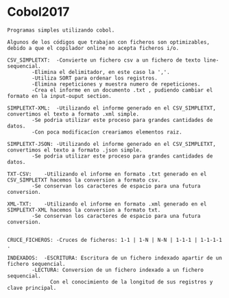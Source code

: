 # Cobol2017
	Programas simples utilizando cobol.
	
	Algunos de los códigos que trabajan con ficheros son optimizables,
	debido a que el copilador online no acepta ficheros i/o.
	
	CSV_SIMPLETXT:  -Convierte un fichero csv a un fichero de texto line-sequencial.
			-Elimina el delimitador, en este caso la ','.
			-Utiliza SORT para ordenar los registros.
			-Elimina repeticiones y muestra numero de repeticiones.	
			-Crea el informe en un documento .txt , pudiendo cambiar el formato en la input-ouput section.
	
	SIMPLETXT-XML:	-Utilizando el informe generado en el CSV_SIMPLETXT, convertimos el texto a formato .xml simple.
			-Se podria utilizar este proceso para grandes cantidades de datos.
			-Con poca modificacíon creariamos elementos raiz.

	SIMPLETXT-JSON:	-Utilizando el informe generado en el CSV_SIMPLETXT, convertimos el texto a formato .json simple.
			-Se podria utilizar este proceso para grandes cantidades de datos.
			
	TXT-CSV:	-Utilizando el informe en formato .txt generado en el CSV_SIMPLETXT hacemos la conversion a formato csv.
			-Se conservan los caracteres de espacio para una futura conversion.
	
	XML-TXT:	-Utilizando el informe en formato .xml generado en el SIMPLETXT-XML hacemos la conversion a formato txt.
			-Se conservan los caracteres de espacio para una futura conversion.
	
	
	CRUCE_FICHEROS: -Cruces de ficheros: 1-1 | 1-N | N-N | 1-1-1 | 1-1-1-1 .
	
	INDEXADOS:	-ESCRITURA: Escritura de un fichero indexado apartir de un fichero sequencial.
			-LECTURA: Conversion de un fichero indexado a un fichero sequencial.
				  Con el conocimiento de la longitud de sus registros y clave principal.
			
			
